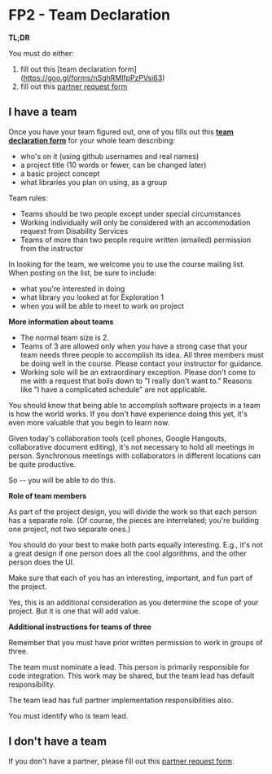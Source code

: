 # FP2 - Team Declaration

**TL;DR**

You must do either:

1. fill out this [team declaration form] (https://goo.gl/forms/nSghRMlfpPzPVsi63)
2. fill out this [partner request form](https://goo.gl/forms/14dfW91t6hLAE2yn1)

## I have a team 

Once you have your team figured out, one of you fills out this **[team declaration form](https://goo.gl/forms/nSghRMlfpPzPVsi63)** for your whole team describing:
* who's on it (using github usernames and real names)
* a project title (10 words or fewer, can be changed later)
* a basic project concept
* what libraries you plan on using, as a group

Team rules:
* Teams should be two people except under special circumstances
* Working individually will only be considered with an accommodation request from Disability Services 
* Teams of more than two people require written (emailed) permission from the instructor

In looking for the team, we welcome you to use the course mailing list.
When posting on the list, be sure to include:
* what you're interested in doing
* what library you looked at for Exploration 1
* when you will be able to meet to work on project

**More information about teams**

* The normal team size is 2.
* Teams of 3 are allowed only when you have a strong case that your team needs three people to accomplish its idea. All three members must be doing well in the course. Please contact your instructor for guidance.
* Working solo will be an extraordinary exception. Please don't come to me with a request that boils down to "I really don't want to." Reasons like "I have a complicated schedule" are not applicable. 

You should know that being able to accomplish software projects in a team is how the world works. If you don't have experience doing this yet, it's even more valuable that you begin to learn now.

Given today's collaboration tools (cell phones, Google Hangouts, collaborative document editing), it's not necessary to hold all meetings in person. Synchronous meetings with collaborators in different locations can be quite productive.

So -- you will be able to do this.

**Role of team members**

As part of the project design, you will divide the work so that each person has a separate role. (Of course, the pieces are interrelated; you're building one project, not two separate ones.) 

You should do your best to make both parts equally interesting. E.g., it's not a great design if one person does all the cool algorithms, and the other person does the UI.

Make sure that each of you has an interesting, important, and fun part of the project. 

Yes, this is an additional consideration as you determine the scope of your project. But it is one that will add value.

**Additional instructions for teams of three**

Remember that you must have prior written permission to work in groups of three.

The team must nominate a lead. This person is primarily responsible for code integration. This work may be shared, but the team lead has default responsibility.

The team lead has full partner implementation responsibilities also.

You must identify who is team lead.

## I don't have a team

If you don't have a partner, please fill out this [partner request form](https://goo.gl/forms/14dfW91t6hLAE2yn1).

